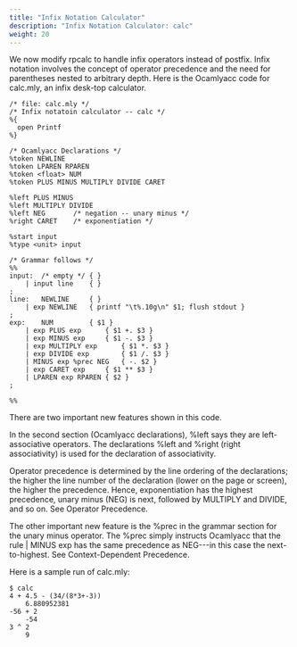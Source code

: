 ```yaml
---
title: "Infix Notation Calculator"
description: "Infix Notation Calculator: calc"
weight: 20
---
```


We now modify rpcalc to handle infix operators instead of postfix. Infix notation involves the concept of operator precedence and the need for parentheses nested to arbitrary depth. Here is the Ocamlyacc code for calc.mly, an infix desk-top calculator.

```
/* file: calc.mly */
/* Infix notatoin calculator -- calc */
%{
  open Printf
%}

/* Ocamlyacc Declarations */
%token NEWLINE
%token LPAREN RPAREN
%token <float> NUM
%token PLUS MINUS MULTIPLY DIVIDE CARET

%left PLUS MINUS
%left MULTIPLY DIVIDE
%left NEG		/* negation -- unary minus */
%right CARET	/* exponentiation */

%start input
%type <unit> input

/* Grammar follows */
%%
input:	/* empty */	{ }
	| input line	{ }
;
line:	NEWLINE		{ }
	| exp NEWLINE	{ printf "\t%.10g\n" $1; flush stdout }
;
exp:	NUM			{ $1 }
	| exp PLUS exp		{ $1 +. $3 }
	| exp MINUS exp		{ $1 -. $3 }
	| exp MULTIPLY exp		{ $1 *. $3 }
	| exp DIVIDE exp		{ $1 /. $3 }
	| MINUS exp %prec NEG	{ -. $2 }
	| exp CARET exp		{ $1 ** $3 }
	| LPAREN exp RPAREN	{ $2 }
;

%%
```

There are two important new features shown in this code.


In the second section (Ocamlyacc declarations), %left says they are left-associative operators. The declarations %left and %right (right associativity) is used for the declaration of associativity.


Operator precedence is determined by the line ordering of the declarations; the higher the line number of the declaration (lower on the page or screen), the higher the precedence. Hence, exponentiation has the highest precedence, unary minus (NEG) is next, followed by MULTIPLY and DIVIDE, and so on. See Operator Precedence.


The other important new feature is the %prec in the grammar section for the unary minus operator. The %prec simply instructs Ocamlyacc that the rule | MINUS exp has the same precedence as NEG---in this case the next-to-highest. See Context-Dependent Precedence.


Here is a sample run of calc.mly:

```
$ calc
4 + 4.5 - (34/(8*3+-3))
	6.880952381
-56 + 2
	-54
3 ^ 2
	9
```

